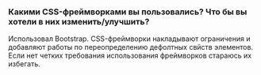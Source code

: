 ### Какими CSS-фреймворками вы пользовались? Что бы вы хотели в них изменить/улучшить?

Использовал Bootstrap. CSS-фреймворки накладывают ограничения и добавляют работы по переопределению дефолтных свйств элементов. Если нет четких требования использования фреймворков стараюсь их избегать. 